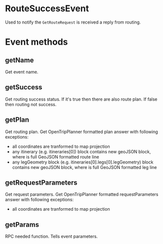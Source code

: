# RouteSuccessEvent

Used to notify the ``GetRouteRequest`` is received a reply from routing.

# Event methods

## getName

Get event name.

## getSuccess

Get routing success status. If it's true then there are also route plan. If false then routing not success.

## getPlan

Get routing plan. Get OpenTripPlanner formatted plan answer with following exceptions:
- all coordinates are tranformed to map projection
- any itinerary (e.g. itineraries[0]) block contains new geoJSON block, where is full GeoJSON formatted route line
- any legGeometry block (e.g. itineraries[0].legs[0].legGeometry) block contains new geoJSON block, where is full GeoJSON formatted leg line

## getRequestParameters

Get request parameters. Get OpenTripPlanner formatted requestParameters answer with following exceptions:
- all coordinates are tranformed to map projection

## getParams

RPC needed function. Tells event parameters.